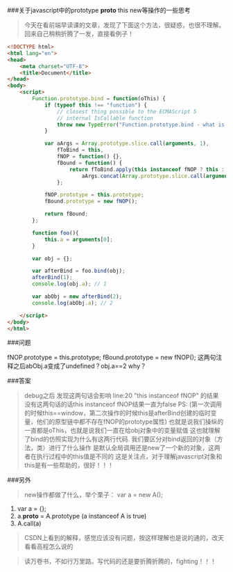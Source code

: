 ###关于javascript中的prototype __proto__ this new等操作的一些思考
>今天在看前端早读课的文章，发现了下面这个方法，很疑惑，也很不理解。回来自己稍稍折腾了一发，直接看例子！
  

```html
<!DOCTYPE html>
<html lang="en">
<head>
    <meta charset="UTF-8">
    <title>Document</title>
</head>
<body>
    <script>
        Function.prototype.bind = function(oThis) {
            if (typeof this !== "function") {
                // closest thing possible to the ECMAScript 5
                // internal IsCallable function
                throw new TypeError("Function.prototype.bind - what is trying to be bound is not callable");
            }

            var aArgs = Array.prototype.slice.call(arguments, 1),
                fToBind = this,
                fNOP = function() {},
                fBound = function() {
                    return fToBind.apply(this instanceof fNOP ? this : oThis || this,
                        aArgs.concat(Array.prototype.slice.call(arguments)));
                };

            fNOP.prototype = this.prototype;
            fBound.prototype = new fNOP();

            return fBound;
        };

        function foo(){
            this.a = arguments[0];
        }

        var obj = {};

        var afterBind = foo.bind(obj);
        afterBind(1);
        console.log(obj.a); // 1

        var abObj = new afterBind(2);
        console.log(abObj.a); // 2

    </script>
</body>
</html>
```

###问题
>
fNOP.prototype = this.prototype;
fBound.prototype = new fNOP();
这两句注释之后abObj.a变成了undefined？obj.a==2 why？


###答案
>debug之后 发现这两句话会影响 line:20 "this instanceof fNOP" 的结果
没有这两句话的话this instanceof fNOP结果一直为false
PS: (第一次调用的时候this==window，第二次操作的时候this是afterBind创建的临时变量，他们的原型链中都不存在fNOP的prototype属性)
也就是说我们操纵的一直都是oThis，也就是说我们一直在给obj对象中的变量赋值
这也就理解了bind的仿照实现为什么有这两行代码.
我们要区分对bind返回的对象（方法，类）进行了什么操作
是默认全局调用还是new了一个新的对象，这两者在执行过程中的this值是不同的
这是关注点，对于理解javascript对象和this是有一些帮助的，很好！！！

###另外
>new操作都做了什么，举个栗子：
var a = new A();
1. var a = {};
2. a.__proto__ = A.prototype (a instanceof A is true)
3. A.call(a)

>CSDN上看到的解释，感觉应该没有问题，按这样理解也是说的通的，改天看看高程怎么说的


>读万卷书，不如行万里路。写代码的还是要折腾折腾的，fighting！！！
